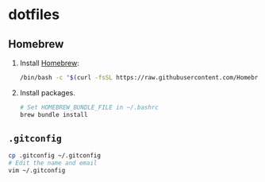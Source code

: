 # dotfiles

## Homebrew

1. Install [Homebrew](https://brew.sh/):

   ```sh
   /bin/bash -c "$(curl -fsSL https://raw.githubusercontent.com/Homebrew/install/HEAD/install.sh)"
   ```

2. Install packages.

   ```sh
   # Set HOMEBREW_BUNDLE_FILE in ~/.bashrc
   brew bundle install
   ```

## `.gitconfig`

```sh
cp .gitconfig ~/.gitconfig
# Edit the name and email
vim ~/.gitconfig
```

